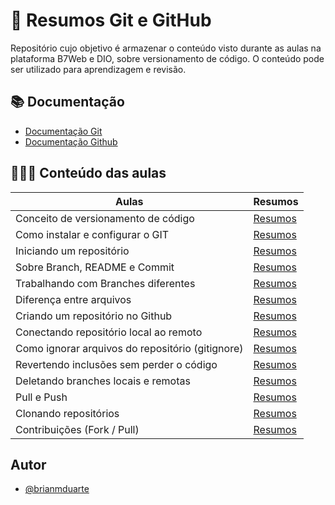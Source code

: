 # 🔹 Resumos Git e GitHub

Repositório cujo objetivo é armazenar o conteúdo visto durante as aulas na plataforma B7Web e DIO, sobre versionamento de código. O conteúdo pode ser utilizado para aprendizagem e revisão.

## 📚 Documentação

- [Documentação Git](https://git-scm.com/doc)
- [Documentação Github](https://docs.github.com/en)

## 👨🏻‍💻 Conteúdo das aulas

| Aulas | Resumos |
|-------|------------|
| Conceito de versionamento de código | [Resumos](resumos/Conceito%20de%20versionamento%20de%20código.md) |
| Como instalar e configurar o GIT | [Resumos](resumos/Como%20instalar%20e%20configurar%20o%20GIT.md) |
| Iniciando um repositório | [Resumos]() |
| Sobre Branch, README e Commit | [Resumos]() |
| Trabalhando com Branches diferentes | [Resumos]() |
| Diferença entre arquivos | [Resumos]() |
| Criando um repositório no Github | [Resumos]() |
| Conectando repositório local ao remoto | [Resumos]() |
| Como ignorar arquivos do repositório (gitignore) | [Resumos]() |
| Revertendo inclusões sem perder o código | [Resumos]() |
| Deletando branches locais e remotas | [Resumos]() |
| Pull e Push| [Resumos]() |
| Clonando repositórios | [Resumos]() |
| Contribuições (Fork / Pull)| [Resumos]() |


## Autor

- [@brianmduarte](https://github.com/brianmduarte)




